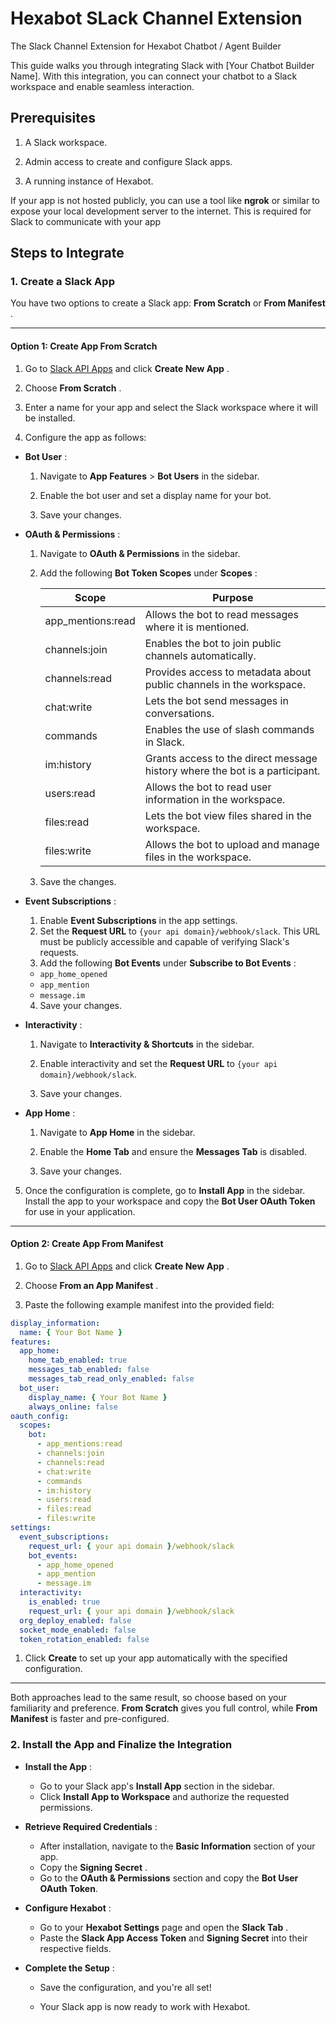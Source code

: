 # Hexabot SLack Channel Extension

The Slack Channel Extension for Hexabot Chatbot / Agent Builder

This guide walks you through integrating Slack with [Your Chatbot Builder Name]. With this integration, you can connect your chatbot to a Slack workspace and enable seamless interaction.

## Prerequisites

1. A Slack workspace.

2. Admin access to create and configure Slack apps.

3. A running instance of Hexabot.

If your app is not hosted publicly, you can use a tool like **ngrok** or similar to expose your local development server to the internet. This is required for Slack to communicate with your app

## Steps to Integrate

### 1. Create a Slack App

You have two options to create a Slack app: **From Scratch** or **From Manifest** .

---

#### Option 1: Create App From Scratch

1. Go to [Slack API Apps]() and click **Create New App** .

2. Choose **From Scratch** .

3. Enter a name for your app and select the Slack workspace where it will be installed.

4. Configure the app as follows:

- **Bot User** :

  1. Navigate to **App Features** > **Bot Users** in the sidebar.

  2. Enable the bot user and set a display name for your bot.

  3. Save your changes.

- **OAuth & Permissions** :

  1. Navigate to **OAuth & Permissions** in the sidebar.
  2. Add the following **Bot Token Scopes** under **Scopes** :

     | Scope             | Purpose                                                                     |
     | ----------------- | --------------------------------------------------------------------------- |
     | app_mentions:read | Allows the bot to read messages where it is mentioned.                      |
     | channels:join     | Enables the bot to join public channels automatically.                      |
     | channels:read     | Provides access to metadata about public channels in the workspace.         |
     | chat:write        | Lets the bot send messages in conversations.                                |
     | commands          | Enables the use of slash commands in Slack.                                 |
     | im:history        | Grants access to the direct message history where the bot is a participant. |
     | users:read        | Allows the bot to read user information in the workspace.                   |
     | files:read        | Lets the bot view files shared in the workspace.                            |
     | files:write       | Allows the bot to upload and manage files in the workspace.                 |

  3. Save the changes.

- **Event Subscriptions** :

  1. Enable **Event Subscriptions** in the app settings.
  2. Set the **Request URL** to `{your api domain}/webhook/slack`. This URL must be publicly accessible and capable of verifying Slack's requests.
  3. Add the following **Bot Events** under **Subscribe to Bot Events** :

  - `app_home_opened`
  - `app_mention`
  - `message.im`

  4. Save your changes.

- **Interactivity** :

  1. Navigate to **Interactivity & Shortcuts** in the sidebar.
  2. Enable interactivity and set the **Request URL** to `{your api domain}/webhook/slack`.

  3. Save your changes.

- **App Home** :

  1. Navigate to **App Home** in the sidebar.
  2. Enable the **Home Tab** and ensure the **Messages Tab** is disabled.

  3. Save your changes.

5. Once the configuration is complete, go to **Install App** in the sidebar. Install the app to your workspace and copy the **Bot User OAuth Token** for use in your application.

---

#### Option 2: Create App From Manifest

1. Go to [Slack API Apps]() and click **Create New App** .

2. Choose **From an App Manifest** .

3. Paste the following example manifest into the provided field:

```yaml
display_information:
  name: { Your Bot Name }
features:
  app_home:
    home_tab_enabled: true
    messages_tab_enabled: false
    messages_tab_read_only_enabled: false
  bot_user:
    display_name: { Your Bot Name }
    always_online: false
oauth_config:
  scopes:
    bot:
      - app_mentions:read
      - channels:join
      - channels:read
      - chat:write
      - commands
      - im:history
      - users:read
      - files:read
      - files:write
settings:
  event_subscriptions:
    request_url: { your api domain }/webhook/slack
    bot_events:
      - app_home_opened
      - app_mention
      - message.im
  interactivity:
    is_enabled: true
    request_url: { your api domain }/webhook/slack
  org_deploy_enabled: false
  socket_mode_enabled: false
  token_rotation_enabled: false
```

1. Click **Create** to set up your app automatically with the specified configuration.

---

Both approaches lead to the same result, so choose based on your familiarity and preference. **From Scratch** gives you full control, while **From Manifest** is faster and pre-configured.

### 2. Install the App and Finalize the Integration

- **Install the App** :

  - Go to your Slack app's **Install App** section in the sidebar.
  - Click **Install App to Workspace** and authorize the requested permissions.

- **Retrieve Required Credentials** :

  - After installation, navigate to the **Basic Information** section of your app.
  - Copy the **Signing Secret** .
  - Go to the **OAuth & Permissions** section and copy the **Bot User OAuth Token**.

- **Configure Hexabot** :

  - Go to your **Hexabot Settings** page and open the **Slack Tab** .
  - Paste the **Slack App Access Token** and **Signing Secret** into their respective fields.

- **Complete the Setup** :

  - Save the configuration, and you're all set!

  - Your Slack app is now ready to work with Hexabot.
